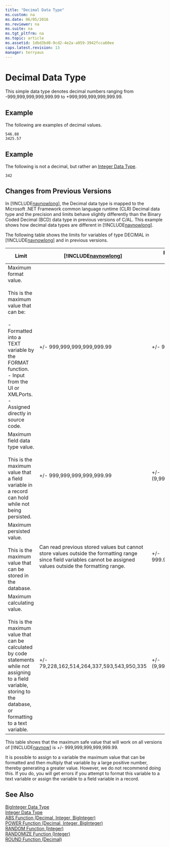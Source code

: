 ```yaml
---
title: "Decimal Data Type"
ms.custom: na
ms.date: 06/05/2016
ms.reviewer: na
ms.suite: na
ms.tgt_pltfrm: na
ms.topic: article
ms.assetid: 1dbd3bd0-9cd2-4e2a-a959-3942fcca60ee
caps.latest.revision: 13
manager: terryaus
---
```

# Decimal Data Type
This simple data type denotes decimal numbers ranging from \-999,999,999,999,999.99 to \+999,999,999,999,999.99.  
  
## Example  
 The following are examples of decimal values.  
  
```  
546.88  
3425.57  
```  
  
## Example  
 The following is not a decimal, but rather an [Integer Data Type](Integer-Data-Type.md).  
  
```  
342  
```  
  
## Changes from Previous Versions  
 In [!INCLUDE[navnowlong](includes/navnowlong_md.md)], the Decimal data type is mapped to the Microsoft .NET Framework common language runtime \(CLR\) Decimal data type and the precision and limits behave slightly differently than the Binary Coded Decimal \(BCD\) data type in previous versions of C\/AL. This example shows how decimal data types are different in [!INCLUDE[navnowlong](includes/navnowlong_md.md)].  
  
 The following table shows the limits for variables of type DECIMAL in [!INCLUDE[navnowlong](includes/navnowlong_md.md)] and in previous versions.  
  
|Limit|[!INCLUDE[navnowlong](includes/navnowlong_md.md)]|Previous versions of [!INCLUDE[navnow](includes/navnow_md.md)]|  
|-----------|------------------------------|-----------------------------------------------|  
|Maximum format value.<br /><br /> This is the maximum value that can be:<br /><br /> -   Formatted into a TEXT variable by the FORMAT function.<br />-   Input from the UI or XMLPorts.<br />-   Assigned directly in source code.|\+\/\- 999,999,999,999,999.99|\+\/\- 999,999,999,999,999.99|  
|Maximum field data type value.<br /><br /> This is the maximum value that a field variable in a record can hold while not being persisted.|\+\/\- 999,999,999,999,999.99|\+\/\- \(9,99999999999999E\+63\)|  
|Maximum persisted value.<br /><br /> This is the maximum value that can be stored in the database.|Can read previous stored values but cannot store values outside the formatting range since field variables cannot be assigned values outside the formatting range.|\+\/\- 999.999.999.999.999.999,99|  
|Maximum calculating value.<br /><br /> This is the maximum value that can be calculated by code statements while not assigning to a field variable, storing to the database, or formatting to a text variable.|\+\/\- 79,228,162,514,264,337,593,543,950,335|\+\/\- \(9,99999999999999E\+63\)|  
  
 This table shows that the maximum safe value that will work on all versions of [!INCLUDE[navnow](includes/navnow_md.md)] is \+\/\- 999,999,999,999,999.99.  
  
 It is possible to assign to a variable the maximum value that can be formatted and then multiply that variable by a large positive number, thereby generating a greater value. However, we do not recommend doing this. If you do, you will get errors if you attempt to format this variable to a text variable or assign the variable to a field variable in a record.  
  
## See Also  
 [BigInteger Data Type](BigInteger-Data-Type.md)   
 [Integer Data Type](Integer-Data-Type.md)   
 [ABS Function \(Decimal, Integer, BigInteger\)](ABS-Function--Decimal--Integer--BigInteger-.md)   
 [POWER Function \(Decimal, Integer, BigInteger\)](POWER-Function--Decimal--Integer--BigInteger-.md)   
 [RANDOM Function \(Integer\)](RANDOM-Function--Integer-.md)   
 [RANDOMIZE Function \(Integer\)](RANDOMIZE-Function--Integer-.md)   
 [ROUND Function \(Decimal\)](ROUND-Function--Decimal-.md)